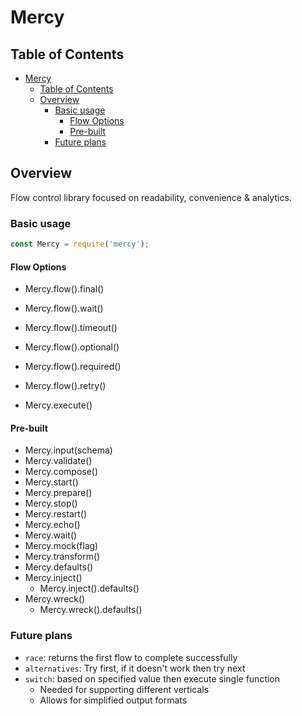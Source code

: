 # Mercy

## Table of Contents

- [Mercy](#mercy)
  - [Table of Contents](#table-of-contents)
  - [Overview](#overview)
    - [Basic usage](#basic-usage)
      - [Flow Options](#flow-options)
      - [Pre-built](#pre-built)
    - [Future plans](#future-plans)

## Overview

Flow control library focused on readability, convenience & analytics.

### Basic usage

```javascript
const Mercy = require('mercy');

```

#### Flow Options

- Mercy.flow().final()
- Mercy.flow().wait()
- Mercy.flow().timeout()
- Mercy.flow().optional()
- Mercy.flow().required()
- Mercy.flow().retry()

- Mercy.execute()

#### Pre-built

- Mercy.input(schema)
- Mercy.validate()
- Mercy.compose()
- Mercy.start()
- Mercy.prepare()
- Mercy.stop()
- Mercy.restart()
- Mercy.echo()
- Mercy.wait()
- Mercy.mock(flag)
- Mercy.transform()
- Mercy.defaults()
- Mercy.inject()
  - Mercy.inject().defaults()
- Mercy.wreck()
  - Mercy.wreck().defaults()

### Future plans

- `race`: returns the first flow to complete successfully
- `alternatives`: Try first, if it doesn't work then try next
- `switch`: based on specified value then execute single function
  - Needed for supporting different verticals
  - Allows for simplified output formats
